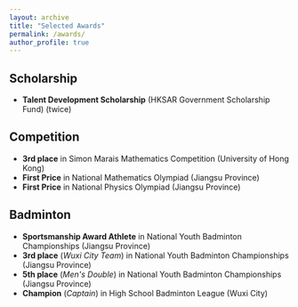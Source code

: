 ```yaml
---
layout: archive
title: "Selected Awards"
permalink: /awards/
author_profile: true
---
```

## Scholarship

* **Talent Development Scholarship** (HKSAR Government Scholarship Fund) (twice)

## Competition

* **3rd place** in Simon Marais Mathematics Competition (University of Hong Kong)
* **First Price** in National Mathematics Olympiad (Jiangsu Province)
* **First Price** in National Physics Olympiad (Jiangsu Province)

## Badminton

* **Sportsmanship Award Athlete** in National Youth Badminton Championships (Jiangsu Province)
* **3rd place** (*Wuxi City Team*) in National Youth Badminton Championships (Jiangsu Province)
* **5th place** (*Men's Double*) in National Youth Badminton Championships (Jiangsu Province)
* **Champion** (*Captain*) in High School Badminton League (Wuxi City)
